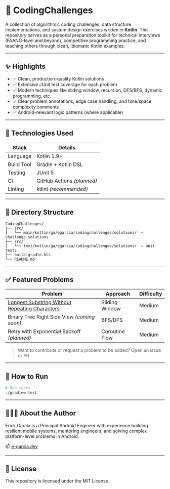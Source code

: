 # 🧠 CodingChallenges

A collection of algorithmic coding challenges, data structure implementations, and system design exercises written in **Kotlin**. 
This repository serves as a personal preparation toolkit for technical interviews (FAANG-level and beyond), competitive programming practice, and teaching others through clean, idiomatic Kotlin examples.

---

## ✨ Highlights

- ✅ Clean, production-quality Kotlin solutions
- ✅ Extensive JUnit test coverage for each problem
- ✅ Modern techniques like sliding window, recursion, DFS/BFS, dynamic programming, etc.
- ✅ Clear problem annotations, edge case handling, and time/space complexity comments
- ✅ Android-relevant logic patterns (where applicable)

---

## 🧰 Technologies Used

| Stack      | Details          |
|------------|------------------|
| Language   | Kotlin 1.9+      |
| Build Tool | Gradle + Kotlin DSL |
| Testing    | JUnit 5          |
| CI         | GitHub Actions *(planned)* |
| Linting    | ktlint *(recommended)* |

---

## 📂 Directory Structure

```
CodingChallenges/
├── src/
│   └── main/kotlin/ga/egarcia/codingchallenges/solutions/  ← challenge solutions
├── src/
│   └── test/kotlin/ga/egarcia/codingchallenges/solutions/  ← unit tests
├── build.gradle.kts
└── README.md
```

---

## ✅ Featured Problems

| Problem                                                   | Approach        | Difficulty |
|-----------------------------------------------------------|-----------------|------------|
| [Longest Substring Without Repeating Characters](https://leetcode.com/problems/longest-substring-without-repeating-characters/) | Sliding Window   | Medium     |
| Binary Tree Right Side View *(coming soon)*               | BFS/DFS         | Medium     |
| Retry with Exponential Backoff *(planned)*                | Coroutine Flow  | Medium     |

> Want to contribute or request a problem to be added? Open an issue or PR.

---

## 🚀 How to Run

```bash
# Run tests
./gradlew test
```

---

## 🙋🏻‍♂️ About the Author

Erick García is a Principal Android Engineer with experience building resilient mobile systems, mentoring engineers, and solving complex platform-level problems in Android.

📫 [e-garcia.dev](https://github.com/e-Garcia)

---

## 📝 License

This repository is licensed under the MIT License.
